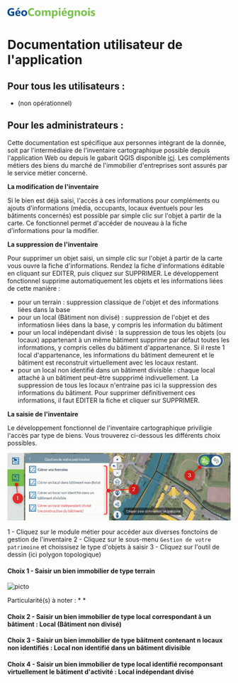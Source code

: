 ![picto](https://github.com/sigagglocompiegne/orga_gest_igeo/blob/master/doc/img/geocompiegnois_2020_reduit_v2.png)

# Documentation utilisateur de l'application #

## Pour tous les utilisateurs :
- (non opérationnel)

## Pour les administrateurs : 

Cette documentation est spécifique aux personnes intégrant de la donnée, soit par l'intermédiaire de l'inventaire cartographique possible depuis l'application Web ou depuis le gabarit QGIS disponible [ici](https://github.com/sigagglocompiegne/marcheimmoent/blob/master/gabarit/livrables.md). Les compléments métiers des biens du marché de l'immobilier d'entreprises sont assurés par le service métier concerné.

**La modification de l'inventaire**

Si le bien est déjà saisi, l'accès à ces informations pour compléments ou ajouts d'informations (média, occupants, locaux éventuels pour les bâtiments concernés) est possible par simple clic sur l'objet à partir de la carte. Ce fonctionnel permet d'accéder de nouveau à la fiche d'informations pour la modifier.

**La suppression de l'inventaire**

Pour supprimer un objet saisi, un simple clic sur l'objet à partir de la carte vous ouvre la fiche d'informations. Rendez la fiche d'informations éditable en cliquant sur EDITER, puis cliquez sur SUPPRIMER. Le développement fonctionnel supprime automatiquement les objets et les informations liées de cette manière :
- pour un terrain : suppression classique de l'objet et des informations liées dans la base
- pour un local (Bâtiment non divisé) : suppression de l'objet et des informatiosn liées dans la base, y compris les information du bâtiment
- pour un local indépendant divisé : la suppression de tous les objets (ou locaux) appartenant à un même bâtiment supprime par défaut toutes les informations, y compris celles du bâtiment d'appartenance. Si il reste 1 local d'appartenance, les informations du bâtiment demeurent et le bâtiment est reconstruit virtuellement avec les locaux restant.
- pour un local non identifié dans un bâtiment divisible : chaque local attaché à un bâtiment peut-être suppprimé indivuellement. La suppression de tous les locaux n'entraine pas ici la suppression des informations du bâtiment. Pour supprimer définitivement ces informations, il faut EDITER la fiche et cliquer sur SUPPRIMER.

**La saisie de l'inventaire**

Le développement fonctionnel de l'inventaire cartographique priviligie l'accès par type de biens. Vous trouverez ci-dessous les différents choix possibles. 

![picto](choix.png)

1 - Cliquez sur le module métier pour accéder aux diverses fonctoins de gestion de l'inventaire
2 - Cliquez sur le sous-menu `Gestion de votre patrimoine` et choissisez le type d'objets à saisir
3 - Cliquez sur l'outil de dessin (ici polygon topologique)

#### Choix 1 - Saisir un bien immobilier de type terrain

![picto](choix_11.png)

Particularité(s) à noter :
* 
* 

#### Choix 2 - Saisir un bien immobilier de type local correspondant à un bâtiment : Local (Bâtiment non divisé)

#### Choix 3 - Saisir un bien immobilier de type bâitment contenant n locaux non identifiés : Local non identifié dans un bâtiment divisible

#### Choix 4 - Saisir un bien immobilier de type local identifié recomponsant virtuellement le bâtiment d'activité : Local indépendant divisé


